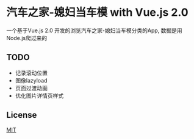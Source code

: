 # 汽车之家-媳妇当车模 with Vue.js 2.0

一个基于Vue.js 2.0 开发的浏览汽车之家-媳妇当车模分类的App, 数据是用Node.js爬过来的

## TODO
* 记录滚动位置
* 图像lazyload
* 页面过渡动画
* 优化图片详情页样式

## License

[MIT](https://opensource.org/licenses/MIT)